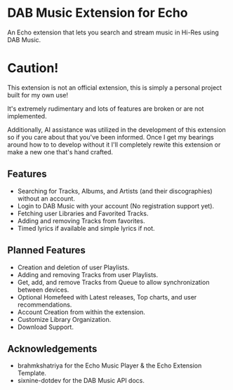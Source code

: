 # DAB Music Extension for Echo

An Echo extension that lets you search and stream music in Hi-Res using DAB Music.

# Caution! 

This extension is not an official extension, this is simply a personal project built for my own use!

It's extremely rudimentary and lots of features are broken or are not implemented. 

Additionally, AI assistance was utilized in the development of this extension so if you care about that you've been informed. Once I get my bearings around how to to develop without it I'll completely rewite this extension or make a new one that's hand crafted. 

## Features

- Searching for Tracks, Albums, and Artists (and their discographies) without an account. 
- Login to DAB Music with your account (No registration support yet).
- Fetching user Libraries and Favorited Tracks.
- Adding and removing Tracks from favorites.
- Timed lyrics if available and simple lyrics if not. 

## Planned Features

- Creation and deletion of user Playlists.
- Adding and removing Tracks from user Playlists.
- Get, add, and remove Tracks from Queue to allow synchronization between devices.
- Optional Homefeed with Latest releases, Top charts, and user recommendations.
- Account Creation from within the extension.
- Customize Library Organization.
- Download Support. 

## Acknowledgements

- brahmkshatriya for the Echo Music Player & the Echo Extension Template. 
- sixnine-dotdev for the DAB Music API docs. 
